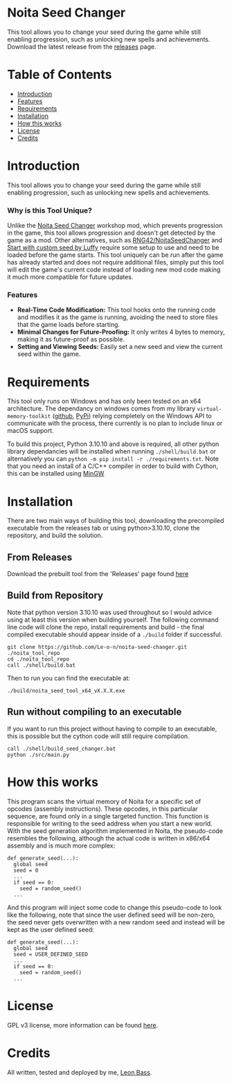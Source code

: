 # Noita Seed Changer
This tool allows you to change your seed during the game while still enabling progression, such as unlocking new spells and achievements. Download the latest release from the [releases](https://github.com/Le-o-n/noita-seed-changer/releases) page.

# Table of Contents
- [Introduction](#introduction)
- [Features](#features)
- [Requirements](#requirements)
- [Installation](#installation)
- [How this works](#how-this-works)
- [License](#license)
- [Credits](#credits)

# Introduction
This tool allows you to change your seed during the game while still enabling progression, such as unlocking new spells and achievements.

### Why is this Tool Unique?
Unlike the [Noita Seed Changer](https://steamcommunity.com/sharedfiles/filedetails/?id=2284931352) workshop mod, which prevents progression in the game, this tool allows progression and doesn't get detected by the game as a mod. Other alternatives, such as [RNG42/NoitaSeedChanger](https://github.com/RNG42/NoitaSeedChanger) and [Start with custom seed by Luffy](https://modworkshop.net/mod/25898) require some setup to use and need to be loaded before the game starts. This tool uniquely can be run after the game has already started and does not require additional files, simply put this tool will edit the game's current code instead of loading new mod code making it much more compatible for future updates. 

### Features
- **Real-Time Code Modification:** This tool hooks onto the running code and modifies it as the game is running, avoiding the need to store files that the game loads before starting.
- **Minimal Changes for Future-Proofing:** It only writes 4 bytes to memory, making it as future-proof as possible.
- **Setting and Viewing Seeds:** Easily set a new seed and view the current seed within the game.

# Requirements
This tool only runs on Windows and has only been tested on an x64 architecture. The dependancy on windows comes from my library `virtual-memory-toolkit` ([github](https://github.com/Le-o-n/cython-virtual-memory-toolkit), [PyPi](https://pypi.org/project/virtual-memory-toolkit/))  relying completely on the Windows API to communicate with the process, there currently is no plan to include linux or macOS support.

To build this project, Python 3.10.10 and above is required, all other python library dependancies will be installed when running `./shell/build.bat` or alternatively you can `python -m pip install -r ./requirements.txt`. Note that you need an install of a C/C++ compiler in order to build with Cython, this can be installed using [MinGW](https://www.mingw-w64.org/)


# Installation
There are two main ways of building this tool, downloading the precompiled executable from the releases tab or using python>3.10.10, clone the repository, and build the solution. 
## From Releases
Download the prebuilt tool from the 'Releases' page found [here](https://github.com/Le-o-n/noita-seed-changer/releases)

## Build from Repository
Note that python version 3.10.10 was used throughout so I would advice using at least this version when building yourself. The following command line code will clone the repo, install requirements and build - the final compiled executable should appear inside of a `./build` folder if successful.  

```
git clone https://github.com/Le-o-n/noita-seed-changer.git ./noita_tool_repo
cd ./noita_tool_repo
call ./shell/build.bat
```
Then to run you can find the executable at:
```
./build/noita_seed_tool_x64_vX.X.X.exe
```

## Run without compiling to an executable
If you want to run this project without having to compile to an executable, this is possible but the cython code will still require compilation.

```
call ./shell/build_seed_changer.bat
python ./src/main.py
```

# How this works
This program scans the virtual memory of Noita for a specific set of opcodes (assembly instructions). These opcodes, in this particular sequence, are found only in a single targeted function. This function is responsible for writing to the seed address when you start a new world. With the seed generation algorithm implemented in Noita, the pseudo-code resembles the following, although the actual code is written in x86/x64 assembly and is much more complex:
```python3
def generate_seed(...):
  global seed
  seed = 0
  ...
  if seed == 0:
    seed = random_seed()
  ...
```
And this program will inject some code to change this pseudo-code to look like the following, note that since the user defined seed will be non-zero, the seed never gets overwritten with a new random seed and instead will be kept as the user defined seed:
```python3
def generate_seed(...):
  global seed
  seed = USER_DEFINED_SEED
  ...
  if seed == 0:
    seed = random_seed()
  ...
```

# License
GPL v3 license, more information can be found [here](https://github.com/Le-o-n/noita-seed-changer/blob/main/LICENSE).

# Credits
All written, tested and deployed by me, [Leon Bass](https://github.com/Le-o-n).
